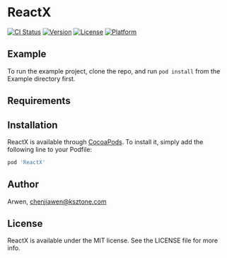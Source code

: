 # ReactX

[![CI Status](https://img.shields.io/travis/Arwen/ReactX.svg?style=flat)](https://travis-ci.org/Arwen/ReactX)
[![Version](https://img.shields.io/cocoapods/v/ReactX.svg?style=flat)](https://cocoapods.org/pods/ReactX)
[![License](https://img.shields.io/cocoapods/l/ReactX.svg?style=flat)](https://cocoapods.org/pods/ReactX)
[![Platform](https://img.shields.io/cocoapods/p/ReactX.svg?style=flat)](https://cocoapods.org/pods/ReactX)

## Example

To run the example project, clone the repo, and run `pod install` from the Example directory first.

## Requirements

## Installation

ReactX is available through [CocoaPods](https://cocoapods.org). To install
it, simply add the following line to your Podfile:

```ruby
pod 'ReactX'
```

## Author

Arwen, chenjiawen@ksztone.com

## License

ReactX is available under the MIT license. See the LICENSE file for more info.
